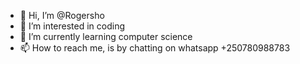 - 👋 Hi, I’m @Rogersho
- 👀 I’m interested in coding
- 🌱 I’m currently learning computer science
- 📫 How to reach me, is by chatting on whatsapp +250780988783

<!---
Rogersho/Rogersho is a ✨ special ✨ repository because its `README.md` (this file) appears on your GitHub profile.
You can click the Preview link to take a look at your changes.
--->
